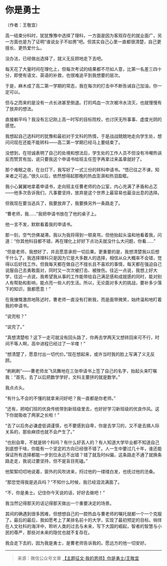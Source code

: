 # 你是勇士

（作者：王敬宜）

高一结束分科时，犹犹豫豫中选择了理科，一方面是因为客观存在的就业面广，另一方面也是为了证明“谁说女子不如男”吧。但其实自己心里一直都很清楚，自己更擅长、更热爱什么。

没办法，已经做出选择了，就义无反顾地走下去吧。

每天花了大量时间在理化上，但每次考试的结果都不尽如人意，比第一名差三四十分，即使有语文、英语的补救，也很难追平到我想要的层次。

于是，麻木成了高二第一学期的常态，我在每次的打击中不断告诫自己加油，你一定可以。

但与之而来的是没有一点长进甚至倒退。打的鸡血一次次被冷水浇灭，也就慢慢有了放弃的想法。

直接躺平吗？我没有忘记刚上高一时写的目标院校，也讨厌无所事事、虚度光阴的感觉。

我想起自己选科时的犹豫和最初对于文科的热情，于是战战兢兢地走向学生处，想问问现在还能不能转科——高二第一学期已经马上要结束了。

没想到，在坦诚表明了自己的处境和想法后，学生处的工作人员不但没有冷嘲热讽反而赞赏有加，说只要我这个申请书给班主任签字再拿过来盖章就好了。

那个难眠之夜，在台灯下，我写好了一式三份的转科申请书。“悟已往之不谏，知来者之可追。”很久以后，依然想得起那晚的热血澎湃和热泪盈眶。

我小心翼翼地拿着申请书，走向班主任曹老师的办公室，内心充满了矛盾和忐忑——他多次告诉我们，凡事要坚持，放弃是这个世界上最容易也最没出息的选择。

但我现在要当逃兵了，我要放弃了，我要换另外一条路走了。

“曹老师，我……”我把申请书放在了他的桌子上。

他一言不发，默默看着我的申请书。

那一刻，空气仿佛凝滞。我以为我将得到一顿臭骂，但他抬起头温和地看着我，问道：“你其他科目都不错，再在理化上好好下点功夫就没什么大问题，你看……”

“但是老师，我想好了，并且愿意承担一切后果。更重要的是，我想清楚我以后想干什么了。我选择理科只是因为它是大多数人的选择，相信从众大概率不会错，觉得以后好找工作。但我每天都在做自己不擅长且不喜欢的事情，每天都在强迫自己说服自己去勇敢面对，同时又一次次被打击、被挫伤。往近一点说，我想上好大学，往远一点说，我希望我从事的工作能带给自己满足感和成就感的同时，能对别人有帮助和影响，能点亮一些人的生活。所以，无论面对多大的挑战，要补多少落下的知识，我都愿意！”

在我慷慨激昂地陈述时，曹老师一直没有打断我，而是面带微笑，始终温和地盯着我的申请书。

“说完啦？”

“说完了。”

“真想清楚啦？这下一走可就没有回头路了，你再去学两天又想转回来可不行，时间不等人啊，高中进程已经过了一半喽！”

“想清楚了，愿意付出一切代价。”现在想起来，或许当时我的脸上写满了义无反顾。

“刷刷刷”——曹老师龙飞凤舞地在三张申请书上签了自己的名字，抬起头来叮嘱我：“首先，去了以后把数学学好，文科主要拼的就是数学。”

我点点头。

“有什么不会的不懂的就拿来问好吧？我一直都是你老师。”

“还有，把咱们班的优良传统带到新班级里去，也好好学习新班级的优良作风。这下你就吸收了两家之长啦！”

“去了以后务必谦虚低调谨慎，也不要感到自卑，你是去学习的，又不是去搞人际关系的，那些麻烦也就不会产生了。”

“也别自卑，不就是转个科吗？有什么好丢人的？有人知道大学毕业都不知道自己到底想干啥，你能有一个坚定的方向已经很不错了。人一生中要过几十年，谁还能保证所有选择都能一步到位永远不出错？错了就及时纠偏，这条路走不通了就换条路走走，我说过要坚持，但不是盲目死磕。”

他絮絮叨叨地说着，窗外的风吹进来，捋过他的一缕缕白发，也抚过他的沧桑。

“那您觉得我是逃兵吗？”不知什么时候，我已经泪流满面了。

“不，你是勇士。记住你今天说的话，好好去做吧！”

我当然记得那天的话记得那天做出一个重要决定的场景。

其间的确遇到很多困难，但想想自己的一腔热血与曹老师的嘱托就都一个一个克服了。最后的最后，我如愿考上了某排名前十的大学，实现了最初预定的目标。徜徉在人文社科的海洋中，聆听人类的过去与未来，写下大国的崛起，智者的智慧与小民的尊严，那些对未来的隐忧也就不复存在。

我会走下去的，因为我是勇士，是曹老师告诉我的。愿远方的他一切安好。

---

> 来源：微信公众号文章 [【主题征文·我的恩师】你是勇士/王敬宜](https://mp.weixin.qq.com/s/g-m3BI4nlK4KyRzb_sti-A)
